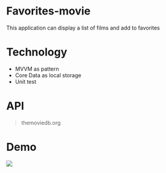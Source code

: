 # Favorites-movie
This application can display a list of films and add to favorites
# Technology
- MVVM as pattern
- Core Data as local storage
- Unit test
# API 
> themoviedb.org
# Demo
![](https://gfycat.com/cheerywavyhermitcrab)
